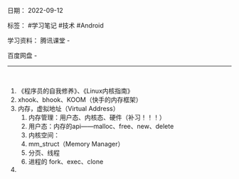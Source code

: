 日期： 2022-09-12

标签： #学习笔记 #技术 #Android 

学习资料： 
腾讯课堂 - 

百度网盘 - 

---
<br>

1. 《程序员的自我修养》、《Linux内核指南》
2. xhook、bhook、KOOM（快手的内存框架）
3. 内存，虚拟地址（Virtual Address）
	1. 内存管理：用户态、内核态、硬件（补习！！！）
	2. 用户态：内存的api——malloc、free、new、delete
	3. 内核空间：
	4. mm_struct（Memory Manager）
	5. 分页、线程
	6. 进程的 fork、exec、clone
4. 
